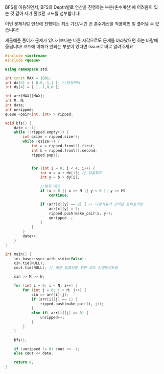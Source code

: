 
BFS를 이용하면서, BFS의 Depth별로 연산을 진행하는 부분(촌수계산)에 어려움이 있는 것 같아 제가 풀었던 코드를 첨부합니다!

이번 문제처럼 연산에 진행되는 최소 기간/시간 은 촌수계산을 적용하면 잘 풀어낼 수 있습니다!!

제출해준 풀이가 문제가 있다기보다는 다른 시각으로도 문제를 바라봤으면 하는 바람에 올립니다! 코드에 이해가 안되는 부분이 있다면 Issue로 바로 알려주세요 


~~~ c++
#include <iostream>
#include <queue>

using namespace std;

int const MAX = 1001;
int dx[4] = { 0,0,-1,1 }; //방향벡터 
int dy[4] = { 1,-1,0,0 };

int arr[MAX][MAX];
int M, N;
int date;
int unripped;
queue <pair<int, int> > ripped;

void bfs() {
	date = -1;
	while (!ripped.empty()) {
		int qsize = ripped.size();
		while (qsize--) {
			int a = ripped.front().first;
			int b = ripped.front().second;
			ripped.pop();


			for (int i = 0; i < 4; i++) {
				int x = a + dx[i]; // 다음좌표
				int y = b + dy[i];

				//범위 체크
				if (x < 0 || x >= N || y < 0 || y >= M)
					continue;

				if (arr[x][y] == 0) { // 다음좌표가 안익은 토마토라면
					arr[x][y] = 1;
					ripped.push(make_pair(x, y));
					unripped--;
				}
			}
		}
		date++;
	}
}

int main() {
	ios_base::sync_with_stdio(false);
	cin.tie(NULL);
	cout.tie(NULL); // 빠른 입출력을 위한 코드 신경안써도됨

	cin >> M >> N;

	for (int i = 0; i < N; i++) {
		for (int j = 0; j < M; j++) {
			cin >> arr[i][j];
			if (arr[i][j] == 1) {
				ripped.push(make_pair(i, j));
			}
			else if( arr[i][j] == 0) {
				unripped++;
			}
		}
	}

	bfs();

	if (unripped != 0) cout << -1;
	else cout << date;

	return 0;
}
~~~